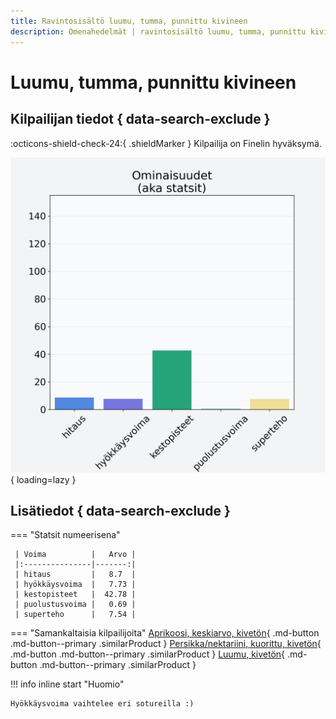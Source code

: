 ```yaml
---
title: Ravintosisältö luumu, tumma, punnittu kivineen
description: Omenahedelmät | ravintosisältö luumu, tumma, punnittu kivineen
---
```


# Luumu, tumma, punnittu kivineen


## Kilpailijan tiedot { data-search-exclude }

:octicons-shield-check-24:{ .shieldMarker } Kilpailija on Finelin hyväksymä.

![Luumu, tumma, punnittu kivineen](./images/luumu-tumma-punnittu-kivineen.png){ loading=lazy }

## Lisätiedot { data-search-exclude }
=== "Statsit numeerisena"

     | Voima          |   Arvo |
     |:---------------|-------:|
     | hitaus         |   8.7  |
     | hyökkäysvoima  |   7.73 |
     | kestopisteet   |  42.78 |
     | puolustusvoima |   0.69 |
     | superteho      |   7.54 |

=== "Samankaltaisia kilpailijoita"
    [Aprikoosi, keskiarvo, kivetön](/aprikoosi-keskiarvo-kiveton){ .md-button .md-button--primary .similarProduct }
    [Persikka/nektariini, kuorittu, kivetön](/persikka-nektariini-kuorittu-kiveton){ .md-button .md-button--primary .similarProduct }
    [Luumu, kivetön](/luumu-kiveton){ .md-button .md-button--primary .similarProduct }

!!! info inline start "Huomio"

    Hyökkäysvoima vaihtelee eri sotureilla :)
